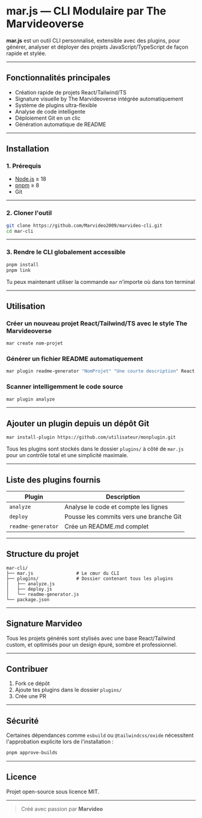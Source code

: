 # mar.js — CLI Modulaire par The Marvideoverse

**mar.js** est un outil CLI personnalisé, extensible avec des plugins, pour générer, analyser et déployer des projets JavaScript/TypeScript de façon rapide et stylée.

---

## Fonctionnalités principales

- Création rapide de projets React/Tailwind/TS
- Signature visuelle by The Marvideoverse intégrée automatiquement
- Système de plugins ultra-flexible
- Analyse de code intelligente
- Déploiement Git en un clic
- Génération automatique de README

---

## Installation

### 1. Prérequis

- [Node.js](https://nodejs.org/) ≥ 18
- [pnpm](https://pnpm.io/) ≥ 8
- Git

---

### 2. Cloner l'outil

```bash
git clone https://github.com/Marvideo2009/marvideo-cli.git
cd mar-cli
````

---

### 3. Rendre le CLI globalement accessible

```bash
pnpm install
pnpm link
```

Tu peux maintenant utiliser la commande `mar` n’importe où dans ton terminal

---

## Utilisation

### Créer un nouveau projet React/Tailwind/TS avec le style The Marvideoverse

```bash
mar create nom-projet
```

### Générer un fichier README automatiquement

```bash
mar plugin readme-generator "NomProjet" "Une courte description" React Vite Tailwind
```

### Scanner intelligemment le code source

```bash
mar plugin analyze
```

---

## Ajouter un plugin depuis un dépôt Git

```bash
mar install-plugin https://github.com/utilisateur/monplugin.git
```

Tous les plugins sont stockés dans le dossier `plugins/` à côté de `mar.js` pour un contrôle total et une simplicité maximale.

---

## Liste des plugins fournis

| Plugin             | Description                             |
| ------------------ | --------------------------------------- |
| `analyze`          | Analyse le code et compte les lignes    |
| `deploy`           | Pousse les commits vers une branche Git |
| `readme-generator` | Crée un README.md complet               |

---

## Structure du projet

```text
mar-cli/
├── mar.js                # Le cœur du CLI
├── plugins/              # Dossier contenant tous les plugins
│   ├── analyze.js
│   ├── deploy.js
│   └── readme-generator.js
└── package.json
```

---

## Signature Marvideo

Tous les projets générés sont stylisés avec une base React/Tailwind custom, et optimisés pour un design épuré, sombre et professionnel.

---

## Contribuer

1. Fork ce dépôt
2. Ajoute tes plugins dans le dossier `plugins/`
3. Crée une PR

---

## Sécurité

Certaines dépendances comme `esbuild` ou `@tailwindcss/oxide` nécessitent l'approbation explicite lors de l'installation :

```bash
pnpm approve-builds
```

---

## Licence

Projet open-source sous licence MIT.

---

> Créé avec passion par **Marvideo**
